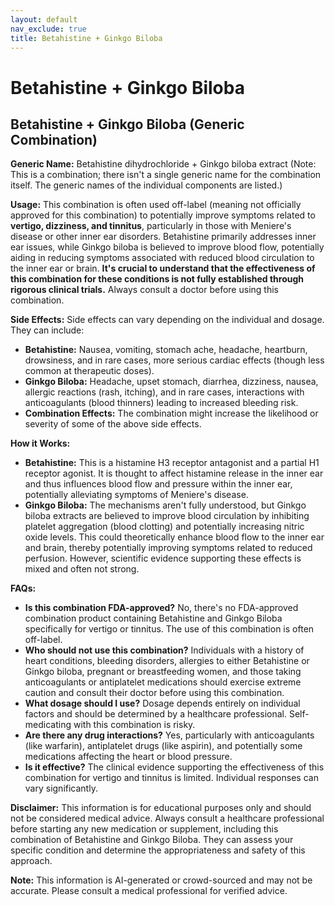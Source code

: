 ```yaml
---
layout: default
nav_exclude: true
title: Betahistine + Ginkgo Biloba
---
```


# Betahistine + Ginkgo Biloba

## Betahistine + Ginkgo Biloba (Generic Combination)

**Generic Name:**  Betahistine dihydrochloride + Ginkgo biloba extract (Note:  This is a combination; there isn't a single generic name for the combination itself.  The generic names of the individual components are listed.)


**Usage:** This combination is often used off-label (meaning not officially approved for this combination) to potentially improve symptoms related to **vertigo, dizziness, and tinnitus**, particularly in those with Meniere's disease or other inner ear disorders.  Betahistine primarily addresses inner ear issues, while Ginkgo biloba is believed to improve blood flow, potentially aiding in reducing symptoms associated with reduced blood circulation to the inner ear or brain.  **It's crucial to understand that the effectiveness of this combination for these conditions is not fully established through rigorous clinical trials.**  Always consult a doctor before using this combination.

**Side Effects:** Side effects can vary depending on the individual and dosage.  They can include:

* **Betahistine:** Nausea, vomiting, stomach ache, headache, heartburn, drowsiness, and in rare cases, more serious cardiac effects (though less common at therapeutic doses).
* **Ginkgo Biloba:**  Headache, upset stomach, diarrhea, dizziness, nausea, allergic reactions (rash, itching), and in rare cases, interactions with anticoagulants (blood thinners) leading to increased bleeding risk.
* **Combination Effects:** The combination might increase the likelihood or severity of some of the above side effects.


**How it Works:**

* **Betahistine:**  This is a histamine H3 receptor antagonist and a partial H1 receptor agonist.  It is thought to affect histamine release in the inner ear and thus influences blood flow and pressure within the inner ear, potentially alleviating symptoms of Meniere's disease.
* **Ginkgo Biloba:**  The mechanisms aren't fully understood, but Ginkgo biloba extracts are believed to improve blood circulation by inhibiting platelet aggregation (blood clotting) and potentially increasing nitric oxide levels.  This could theoretically enhance blood flow to the inner ear and brain, thereby potentially improving symptoms related to reduced perfusion.  However, scientific evidence supporting these effects is mixed and often not strong.


**FAQs:**

* **Is this combination FDA-approved?** No, there's no FDA-approved combination product containing Betahistine and Ginkgo Biloba specifically for vertigo or tinnitus.  The use of this combination is often off-label.
* **Who should not use this combination?**  Individuals with a history of heart conditions, bleeding disorders, allergies to either Betahistine or Ginkgo biloba, pregnant or breastfeeding women, and those taking anticoagulants or antiplatelet medications should exercise extreme caution and consult their doctor before using this combination.
* **What dosage should I use?** Dosage depends entirely on individual factors and should be determined by a healthcare professional.  Self-medicating with this combination is risky.
* **Are there any drug interactions?** Yes, particularly with anticoagulants (like warfarin), antiplatelet drugs (like aspirin), and potentially some medications affecting the heart or blood pressure.
* **Is it effective?** The clinical evidence supporting the effectiveness of this combination for vertigo and tinnitus is limited. Individual responses can vary significantly.

**Disclaimer:** This information is for educational purposes only and should not be considered medical advice. Always consult a healthcare professional before starting any new medication or supplement, including this combination of Betahistine and Ginkgo Biloba.  They can assess your specific condition and determine the appropriateness and safety of this approach.


**Note:** This information is AI-generated or crowd-sourced and may not be accurate. Please consult a medical professional for verified advice.